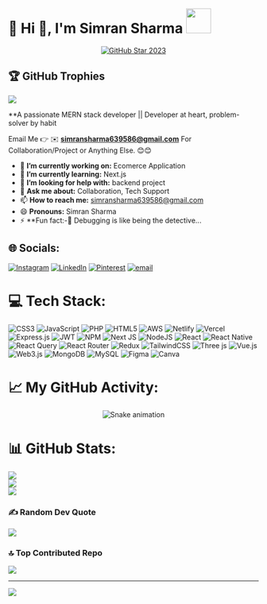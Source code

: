 # 💫 Hi 👋, I'm Simran Sharma   <img src="https://media.giphy.com/media/mGcNjsfWAjY5AEZNw6/giphy.gif" width="50"></h1>

<!-- GitHub Star link -->
<p align="center">
  <a href="https://github.com/simsim-sh/">
    <img src="https://github.com/DenverCoder1/DenverCoder1/assets/20955511/ca15be3f-d00b-438e-91f6-fb5568c1f632" alt="GitHub Star 2023"/></a>
</p>

## 🏆 GitHub Trophies
![](https://github-profile-trophy.vercel.app/?username=simsim-sh&theme=radical&no-frame=false&no-bg=true&margin-w=4)

**A passionate MERN stack developer || Developer at heart, problem-solver by habit

Email Me 👉 ✉️ **simransharma639586@gmail.com** For Collaboration/Project or Anything Else. 😊😊

- 🔭 **I’m currently working on:** Ecomerce Application
- 🌱 **I’m currently learning:** Next.js
- 🤔 **I’m looking for help with:** backend project
- 💬 **Ask me about:** Collaboration, Tech Support
- 📫 **How to reach me:** simransharma639586@gmail.com
- 😄 **Pronouns:** Simran Sharma
- ⚡ **Fun fact:-🧠 Debugging is like being the detective...

## 🌐 Socials:
[![Instagram](https://img.shields.io/badge/Instagram-%23E4405F.svg?logo=Instagram&logoColor=white)](https://instagram.com/_sim_sh) [![LinkedIn](https://img.shields.io/badge/LinkedIn-%230077B5.svg?logo=linkedin&logoColor=white)](https://linkedin.com/in/https://www.linkedin.com/in/simran-sharma-9a3aaa26a/) [![Pinterest](https://img.shields.io/badge/Pinterest-%23E60023.svg?logo=Pinterest&logoColor=white)](https://pinterest.com/https://in.pinterest.com/simransharma639586/)  [![email](https://img.shields.io/badge/Email-D14836?logo=gmail&logoColor=white)](mailto:simransharma639586@gmail.com) 

# 💻 Tech Stack:
![CSS3](https://img.shields.io/badge/css3-%231572B6.svg?style=for-the-badge&logo=css3&logoColor=white) ![JavaScript](https://img.shields.io/badge/javascript-%23323330.svg?style=for-the-badge&logo=javascript&logoColor=%23F7DF1E) ![PHP](https://img.shields.io/badge/php-%23777BB4.svg?style=for-the-badge&logo=php&logoColor=white) ![HTML5](https://img.shields.io/badge/html5-%23E34F26.svg?style=for-the-badge&logo=html5&logoColor=white) ![AWS](https://img.shields.io/badge/AWS-%23FF9900.svg?style=for-the-badge&logo=amazon-aws&logoColor=white) ![Netlify](https://img.shields.io/badge/netlify-%23000000.svg?style=for-the-badge&logo=netlify&logoColor=#00C7B7) ![Vercel](https://img.shields.io/badge/vercel-%23000000.svg?style=for-the-badge&logo=vercel&logoColor=white) ![Express.js](https://img.shields.io/badge/express.js-%23404d59.svg?style=for-the-badge&logo=express&logoColor=%2361DAFB) ![JWT](https://img.shields.io/badge/JWT-black?style=for-the-badge&logo=JSON%20web%20tokens) ![NPM](https://img.shields.io/badge/NPM-%23CB3837.svg?style=for-the-badge&logo=npm&logoColor=white) ![Next JS](https://img.shields.io/badge/Next-black?style=for-the-badge&logo=next.js&logoColor=white) ![NodeJS](https://img.shields.io/badge/node.js-6DA55F?style=for-the-badge&logo=node.js&logoColor=white) ![React](https://img.shields.io/badge/react-%2320232a.svg?style=for-the-badge&logo=react&logoColor=%2361DAFB) ![React Native](https://img.shields.io/badge/react_native-%2320232a.svg?style=for-the-badge&logo=react&logoColor=%2361DAFB) ![React Query](https://img.shields.io/badge/-React%20Query-FF4154?style=for-the-badge&logo=react%20query&logoColor=white) ![React Router](https://img.shields.io/badge/React_Router-CA4245?style=for-the-badge&logo=react-router&logoColor=white) ![Redux](https://img.shields.io/badge/redux-%23593d88.svg?style=for-the-badge&logo=redux&logoColor=white) ![TailwindCSS](https://img.shields.io/badge/tailwindcss-%2338B2AC.svg?style=for-the-badge&logo=tailwind-css&logoColor=white) ![Three js](https://img.shields.io/badge/threejs-black?style=for-the-badge&logo=three.js&logoColor=white) ![Vue.js](https://img.shields.io/badge/vue.js-%2335495e.svg?style=for-the-badge&logo=vuedotjs&logoColor=%234FC08D) ![Web3.js](https://img.shields.io/badge/web3.js-F16822?style=for-the-badge&logo=web3.js&logoColor=white) ![MongoDB](https://img.shields.io/badge/MongoDB-%234ea94b.svg?style=for-the-badge&logo=mongodb&logoColor=white) ![MySQL](https://img.shields.io/badge/mysql-4479A1.svg?style=for-the-badge&logo=mysql&logoColor=white) ![Figma](https://img.shields.io/badge/figma-%23F24E1E.svg?style=for-the-badge&logo=figma&logoColor=white) ![Canva](https://img.shields.io/badge/Canva-%2300C4CC.svg?style=for-the-badge&logo=Canva&logoColor=white)


<!-- Snake Game Repo View -->
# 📈 My GitHub Activity:
<div align="center">
  <img src="https://profile-readme-generator.com/assets/snake.svg" alt="Snake animation" />
</div>

# 📊 GitHub Stats:
![](https://github-readme-stats.vercel.app/api?username=simsim-sh&theme=radical&hide_border=false&include_all_commits=true&count_private=false)<br/>
![](https://nirzak-streak-stats.vercel.app/?user=simsim-sh&theme=radical&hide_border=false)<br/>
![](https://github-readme-stats.vercel.app/api/top-langs/?username=simsim-sh&theme=radical&hide_border=false&include_all_commits=true&count_private=false&layout=compact)


### ✍️ Random Dev Quote
![](https://quotes-github-readme.vercel.app/api?type=horizontal&theme=radical)

### 🔝 Top Contributed Repo
![](https://github-contributor-stats.vercel.app/api?username=simsim-sh&limit=5&theme=dark&combine_all_yearly_contributions=true)

---
[![](https://visitcount.itsvg.in/api?id=simsim-sh&icon=0&color=0)](https://visitcount.itsvg.in)

<!-- Proudly created with GPRM ( https://gprm.itsvg.in ) -->
